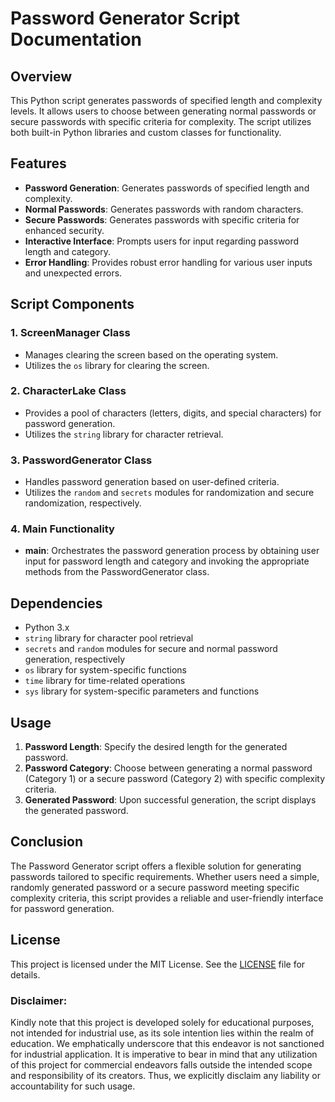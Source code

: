 # Password Generator Script Documentation

## Overview
This Python script generates passwords of specified length and complexity levels. It allows users to choose between generating normal passwords or secure passwords with specific criteria for complexity. The script utilizes both built-in Python libraries and custom classes for functionality.

## Features
- **Password Generation**: Generates passwords of specified length and complexity.
- **Normal Passwords**: Generates passwords with random characters.
- **Secure Passwords**: Generates passwords with specific criteria for enhanced security.
- **Interactive Interface**: Prompts users for input regarding password length and category.
- **Error Handling**: Provides robust error handling for various user inputs and unexpected errors.

## Script Components

### 1. ScreenManager Class
- Manages clearing the screen based on the operating system.
- Utilizes the `os` library for clearing the screen.

### 2. CharacterLake Class
- Provides a pool of characters (letters, digits, and special characters) for password generation.
- Utilizes the `string` library for character retrieval.

### 3. PasswordGenerator Class
- Handles password generation based on user-defined criteria.
- Utilizes the `random` and `secrets` modules for randomization and secure randomization, respectively.

### 4. Main Functionality
- **main**: Orchestrates the password generation process by obtaining user input for password length and category and invoking the appropriate methods from the PasswordGenerator class.

## Dependencies
- Python 3.x
- `string` library for character pool retrieval
- `secrets` and `random` modules for secure and normal password generation, respectively
- `os` library for system-specific functions
- `time` library for time-related operations
- `sys` library for system-specific parameters and functions

## Usage
1. **Password Length**: Specify the desired length for the generated password.
2. **Password Category**: Choose between generating a normal password (Category 1) or a secure password (Category 2) with specific complexity criteria.
3. **Generated Password**: Upon successful generation, the script displays the generated password.

## Conclusion
The Password Generator script offers a flexible solution for generating passwords tailored to specific requirements. Whether users need a simple, randomly generated password or a secure password meeting specific complexity criteria, this script provides a reliable and user-friendly interface for password generation.

## **License**
This project is licensed under the MIT License. See the [LICENSE](https://github.com/kavineksith/Automating-Daily-IT-Operations-with-Python-Integration/blob/main/LICENSE) file for details.

### **Disclaimer:**
Kindly note that this project is developed solely for educational purposes, not intended for industrial use, as its sole intention lies within the realm of education. We emphatically underscore that this endeavor is not sanctioned for industrial application. It is imperative to bear in mind that any utilization of this project for commercial endeavors falls outside the intended scope and responsibility of its creators. Thus, we explicitly disclaim any liability or accountability for such usage.